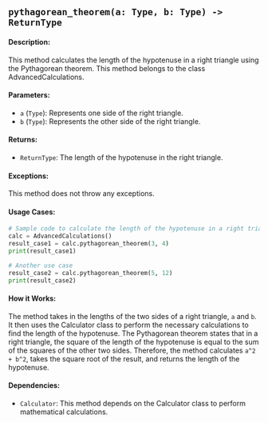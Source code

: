## `pythagorean_theorem(a: Type, b: Type) -> ReturnType`

#### Description:
This method calculates the length of the hypotenuse in a right triangle using the Pythagorean theorem. This method belongs to the class AdvancedCalculations.

#### Parameters:
- `a` (`Type`): Represents one side of the right triangle.
- `b` (`Type`): Represents the other side of the right triangle.

#### Returns:
- `ReturnType`: The length of the hypotenuse in the right triangle.

#### Exceptions:
This method does not throw any exceptions.

#### Usage Cases:

```python
# Sample code to calculate the length of the hypotenuse in a right triangle
calc = AdvancedCalculations()
result_case1 = calc.pythagorean_theorem(3, 4)
print(result_case1)

# Another use case
result_case2 = calc.pythagorean_theorem(5, 12)
print(result_case2)
```

#### How it Works:
The method takes in the lengths of the two sides of a right triangle, `a` and `b`. It then uses the Calculator class to perform the necessary calculations to find the length of the hypotenuse. The Pythagorean theorem states that in a right triangle, the square of the length of the hypotenuse is equal to the sum of the squares of the other two sides. Therefore, the method calculates `a^2 + b^2`, takes the square root of the result, and returns the length of the hypotenuse.

#### Dependencies:
- `Calculator`: This method depends on the Calculator class to perform mathematical calculations.